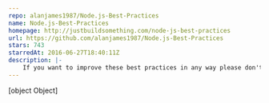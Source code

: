 ```yaml
---
repo: alanjames1987/Node.js-Best-Practices
name: Node.js-Best-Practices
homepage: http://justbuildsomething.com/node-js-best-practices
url: https://github.com/alanjames1987/Node.js-Best-Practices
stars: 743
starredAt: 2016-06-27T18:40:11Z
description: |-
    If you want to improve these best practices in any way please don't hesitate to create a pull request.
---
```


[object Object]
